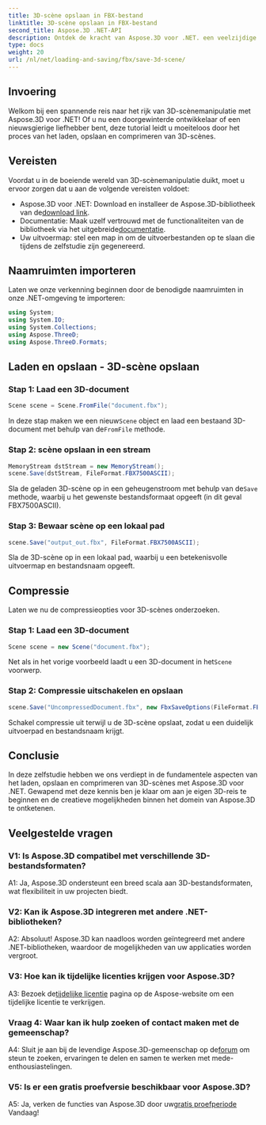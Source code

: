 ```yaml
---
title: 3D-scène opslaan in FBX-bestand
linktitle: 3D-scène opslaan in FBX-bestand
second_title: Aspose.3D .NET-API
description: Ontdek de kracht van Aspose.3D voor .NET. een veelzijdige bibliotheek voor naadloze manipulatie van 3D-scènes. Moeiteloos laden, opslaan en comprimeren.
type: docs
weight: 20
url: /nl/net/loading-and-saving/fbx/save-3d-scene/
---
```

## Invoering

Welkom bij een spannende reis naar het rijk van 3D-scènemanipulatie met Aspose.3D voor .NET! Of u nu een doorgewinterde ontwikkelaar of een nieuwsgierige liefhebber bent, deze tutorial leidt u moeiteloos door het proces van het laden, opslaan en comprimeren van 3D-scènes.

## Vereisten

Voordat u in de boeiende wereld van 3D-scènemanipulatie duikt, moet u ervoor zorgen dat u aan de volgende vereisten voldoet:

-  Aspose.3D voor .NET: Download en installeer de Aspose.3D-bibliotheek van de[download link](https://releases.aspose.com/3d/net/).
-  Documentatie: Maak uzelf vertrouwd met de functionaliteiten van de bibliotheek via het uitgebreide[documentatie](https://reference.aspose.com/3d/net/).
- Uw uitvoermap: stel een map in om de uitvoerbestanden op te slaan die tijdens de zelfstudie zijn gegenereerd.

## Naamruimten importeren

Laten we onze verkenning beginnen door de benodigde naamruimten in onze .NET-omgeving te importeren:

```csharp
using System;
using System.IO;
using System.Collections;
using Aspose.ThreeD;
using Aspose.ThreeD.Formats;
```

## Laden en opslaan - 3D-scène opslaan

### Stap 1: Laad een 3D-document

```csharp
Scene scene = Scene.FromFile("document.fbx");
```

 In deze stap maken we een nieuw`Scene` object en laad een bestaand 3D-document met behulp van de`FromFile` methode.

### Stap 2: scène opslaan in een stream

```csharp
MemoryStream dstStream = new MemoryStream();
scene.Save(dstStream, FileFormat.FBX7500ASCII);
```

 Sla de geladen 3D-scène op in een geheugenstroom met behulp van de`Save` methode, waarbij u het gewenste bestandsformaat opgeeft (in dit geval FBX7500ASCII).


### Stap 3: Bewaar scène op een lokaal pad

```csharp
scene.Save("output_out.fbx", FileFormat.FBX7500ASCII);
```

Sla de 3D-scène op in een lokaal pad, waarbij u een betekenisvolle uitvoermap en bestandsnaam opgeeft.

## Compressie

Laten we nu de compressieopties voor 3D-scènes onderzoeken.

### Stap 1: Laad een 3D-document

```csharp
Scene scene = new Scene("document.fbx");
```

 Net als in het vorige voorbeeld laadt u een 3D-document in het`Scene` voorwerp.

### Stap 2: Compressie uitschakelen en opslaan

```csharp
scene.Save("UncompressedDocument.fbx", new FbxSaveOptions(FileFormat.FBX7500ASCII) { EnableCompression = false });
```

Schakel compressie uit terwijl u de 3D-scène opslaat, zodat u een duidelijk uitvoerpad en bestandsnaam krijgt.

## Conclusie

In deze zelfstudie hebben we ons verdiept in de fundamentele aspecten van het laden, opslaan en comprimeren van 3D-scènes met Aspose.3D voor .NET. Gewapend met deze kennis ben je klaar om aan je eigen 3D-reis te beginnen en de creatieve mogelijkheden binnen het domein van Aspose.3D te ontketenen.

## Veelgestelde vragen

### V1: Is Aspose.3D compatibel met verschillende 3D-bestandsformaten?

A1: Ja, Aspose.3D ondersteunt een breed scala aan 3D-bestandsformaten, wat flexibiliteit in uw projecten biedt.

### V2: Kan ik Aspose.3D integreren met andere .NET-bibliotheken?

A2: Absoluut! Aspose.3D kan naadloos worden geïntegreerd met andere .NET-bibliotheken, waardoor de mogelijkheden van uw applicaties worden vergroot.

### V3: Hoe kan ik tijdelijke licenties krijgen voor Aspose.3D?

 A3: Bezoek de[tijdelijke licentie](https://purchase.aspose.com/temporary-license/) pagina op de Aspose-website om een tijdelijke licentie te verkrijgen.

### Vraag 4: Waar kan ik hulp zoeken of contact maken met de gemeenschap?

 A4: Sluit je aan bij de levendige Aspose.3D-gemeenschap op de[forum](https://forum.aspose.com/c/3d/18) om steun te zoeken, ervaringen te delen en samen te werken met mede-enthousiastelingen.

### V5: Is er een gratis proefversie beschikbaar voor Aspose.3D?

 A5: Ja, verken de functies van Aspose.3D door uw[gratis proefperiode](https://releases.aspose.com/) Vandaag!
